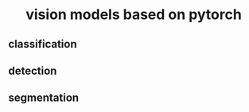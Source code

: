 <h1 align="center">vision models based on pytorch</h1>

## classification

## detection

## segmentation
